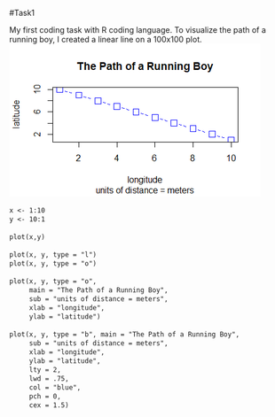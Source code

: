 #Task1

My first coding task with R coding language. To visualize the path of a running boy, I created a linear line on a 100x100 plot.
![](Basic_Running_Boy_Plot.png)

```
x <- 1:10
y <- 10:1

plot(x,y)

plot(x, y, type = "l")
plot(x, y, type = "o")

plot(x, y, type = "o",
     main = "The Path of a Running Boy",
     sub = "units of distance = meters",
     xlab = "longitude", 
     ylab = "latitude")

plot(x, y, type = "b", main = "The Path of a Running Boy", 
     sub = "units of distance = meters", 
     xlab = "longitude", 
     ylab = "latitude",
     lty = 2,
     lwd = .75,
     col = "blue",
     pch = 0,
     cex = 1.5)
```


